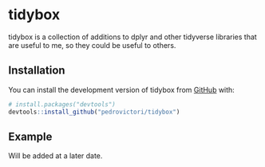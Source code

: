
<!-- README.md is generated from README.Rmd. Please edit that file -->

# tidybox

<!-- badges: start -->
<!-- badges: end -->

tidybox is a collection of additions to dplyr and other tidyverse
libraries that are useful to me, so they could be useful to others.

## Installation

You can install the development version of tidybox from
[GitHub](https://github.com/) with:

``` r
# install.packages("devtools")
devtools::install_github("pedrovictori/tidybox")
```

## Example

Will be added at a later date.
